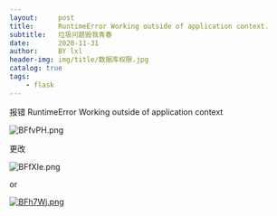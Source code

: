 ```yaml
---
layout:     post
title:      RuntimeError Working outside of application context.
subtitle:   垃圾问题毁我青春
date:       2020-11-31
author:     BY lxl
header-img: img/title/数据库权限.jpg
catalog: true
tags:
    - flask
---
```


报错 RuntimeError Working outside of application context

![BFfvPH.png](https://s1.ax1x.com/2020/10/22/BFfvPH.png)





更改



![BFfXIe.png](https://s1.ax1x.com/2020/10/22/BFfXIe.png)

or

[![BFh7Wj.png](https://s1.ax1x.com/2020/10/22/BFh7Wj.png)](https://imgchr.com/i/BFh7Wj)